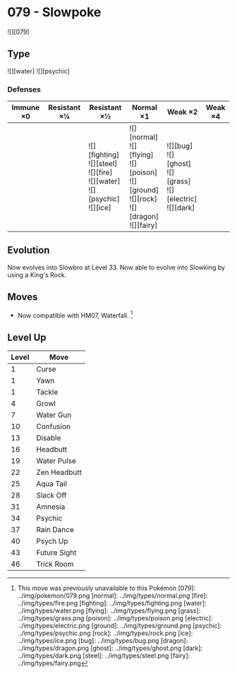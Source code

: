 # 079 - Slowpoke
![][079]

## Type

![][water]  ![][psychic]

### Defenses

Immune ×0 | Resistant ×¼ | Resistant ×½                                                                           | Normal ×1                                                                                              | Weak ×2                                                                | Weak ×4
---       | ---          | ---                                                                                    | ---                                                                                                    | ---                                                                    | ---
&nbsp;    | &nbsp;       | ![][fighting]<br>![][steel]<br>![][fire]<br>![][water]<br>![][psychic]<br>![][ice]<br> | ![][normal]<br>![][flying]<br>![][poison]<br>![][ground]<br>![][rock]<br>![][dragon]<br>![][fairy]<br> | ![][bug]<br>![][ghost]<br>![][grass]<br>![][electric]<br>![][dark]<br> | &nbsp;

## Evolution
Now evolves into Slowbro at Level 33.
Now able to evolve into Slowking by using a King's Rock.

## Moves

 - Now compatible with HM07, Waterfall. [^1]

## Level Up

Level | Move
---   | ---
1     | Curse
1     | Yawn
1     | Tackle
4     | Growl
7     | Water Gun
10    | Confusion
13    | Disable
16    | Headbutt
19    | Water Pulse
22    | Zen Headbutt
25    | Aqua Tail
28    | Slack Off
31    | Amnesia
34    | Psychic
37    | Rain Dance
40    | Psych Up
43    | Future Sight
46    | Trick Room

[^1]: This move was previously unavailable to this Pokémon
[079]: ../img/pokemon/079.png
[normal]: ../img/types/normal.png
[fire]: ../img/types/fire.png
[fighting]: ../img/types/fighting.png
[water]: ../img/types/water.png
[flying]: ../img/types/flying.png
[grass]: ../img/types/grass.png
[poison]: ../img/types/poison.png
[electric]: ../img/types/electric.png
[ground]: ../img/types/ground.png
[psychic]: ../img/types/psychic.png
[rock]: ../img/types/rock.png
[ice]: ../img/types/ice.png
[bug]: ../img/types/bug.png
[dragon]: ../img/types/dragon.png
[ghost]: ../img/types/ghost.png
[dark]: ../img/types/dark.png
[steel]: ../img/types/steel.png
[fairy]: ../img/types/fairy.png
